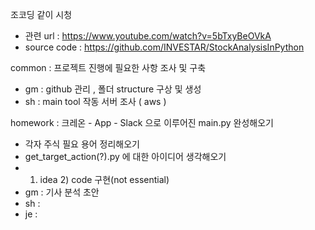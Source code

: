 
조코딩 같이 시청
- 관련 url : https://www.youtube.com/watch?v=5bTxyBeOVkA
- source code : https://github.com/INVESTAR/StockAnalysisInPython

common : 프로젝트 진행에 필요한 사항 조사 및 구축
- gm : github 관리 , 폴더 structure 구상 및 생성
- sh : main tool 작동 서버 조사 ( aws )

homework : 크레온 - App - Slack 으로 이루어진 main.py 완성해오기
- 각자 주식 필요 용어 정리해오기
- get_target_action(?).py 에 대한 아이디어 생각해오기
- 1) idea 2) code 구현(not essential)
- gm : 기사 분석 초안
- sh : 
- je : 
